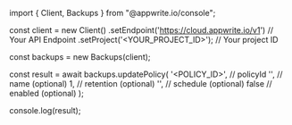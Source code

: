 import { Client, Backups } from "@appwrite.io/console";

const client = new Client()
    .setEndpoint('https://cloud.appwrite.io/v1') // Your API Endpoint
    .setProject('<YOUR_PROJECT_ID>'); // Your project ID

const backups = new Backups(client);

const result = await backups.updatePolicy(
    '<POLICY_ID>', // policyId
    '<NAME>', // name (optional)
    1, // retention (optional)
    '', // schedule (optional)
    false // enabled (optional)
);

console.log(result);
